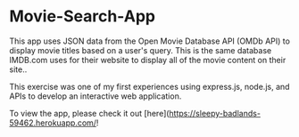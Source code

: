 # Movie-Search-App

This app uses JSON data from the Open Movie Database API (OMDb API) to display movie titles based on a user's query. This is the same database IMDB.com uses for their website to display all of the movie content on their site..

This exercise was one of my first experiences using express.js, node.js, and APIs to develop an interactive web application.

To view the app, please check it out [here](https://sleepy-badlands-59462.herokuapp.com/!
